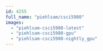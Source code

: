 ```yaml
---
id: 4255
full_name: "piehlsam/csci5980"
images: 
  - "piehlsam-csci5980-latest"
  - "piehlsam-csci5980-gpu"
  - "piehlsam-csci5980-nightly_gpu"
---
```

